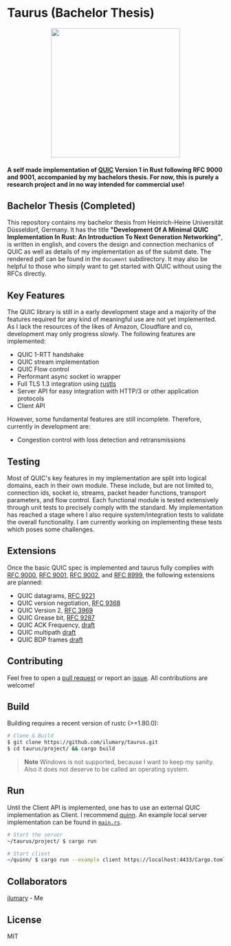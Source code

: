 <h1>
  <br>
  Taurus (Bachelor Thesis)
  <br>
</h1>
<div align="center">
  <img src="https://coconucos.cs.hhu.de/lehre/bigdata/resources/img/hhu-logo.svg" width=300>
</div>

<h4>A self made implementation of <a href="https://datatracker.ietf.org/doc/html/rfc9000">QUIC</a> Version 1 in Rust following RFC 9000 and 9001, accompanied by my bachelors thesis. For now, this is purely a research project and in no way intended for commercial use!</h4>

## Bachelor Thesis (Completed)
This repository contains my bachelor thesis from Heinrich-Heine Universität Düsseldorf, Germany. It has the title <b>"Development Of A Minimal QUIC Implementation In Rust: An Introduction To Next Generation Networking"</b>, is written in english, and covers the design and connection mechanics of QUIC as well as details of my implementation as of the submit date. The rendered pdf can be found in the `document` subdirectory. It may also be helpful to those who simply want to get started with QUIC without using the RFCs directly.

## Key Features

The QUIC library is still in a early development stage and a majority of the features required for any kind of meaningful use are not yet implemented. As I lack the resources of the likes of Amazon, Cloudflare and co, development may only progress slowly. The following features are implemented:

* QUIC 1-RTT handshake
* QUIC stream implementation
* QUIC Flow control
* Performant async socket io wrapper
* Full TLS 1.3 integration using <a href="https://github.com/rustls/rustls">rustls</a>
* Server API for easy integration with HTTP/3 or other application protocols
* Client API

However, some fundamental features are still incomplete. Therefore, currently in development are:

* Congestion control with loss detection and retransmissions

## Testing

Most of QUIC's key features in my implementation are split into logical domains, each in their own module. These include, but are not limited to, connection ids, socket io, streams, packet header functions, transport parameters, and flow control. Each functional module is tested extensively through unit tests to precisely comply with the standard. My implementation has reached a stage where I also require system/integration tests to validate the overall functionality. I am currently working on implementing these tests which poses some challenges.

## Extensions

Once the basic QUIC spec is implemented and taurus fully complies with [RFC 9000](https://datatracker.ietf.org/doc/rfc9000), [RFC 9001](https://datatracker.ietf.org/doc/rfc9001), [RFC 9002](https://datatracker.ietf.org/doc/rfc9002), and [RFC 8999](https://datatracker.ietf.org/doc/rfc8999), the following extensions are planned:

* QUIC datagrams, [RFC 9221](https://datatracker.ietf.org/doc/rfc9221)
* QUIC version negotiation, [RFC 9368](https://www.rfc-editor.org/info/rfc9368)
* QUIC Version 2, [RFC 3969](https://datatracker.ietf.org/doc/rfc9369/)
* QUIC Grease bit, [RFC 9287](https://datatracker.ietf.org/doc/rfc9287/)
* QUIC ACK Frequency, [draft](https://datatracker.ietf.org/doc/draft-ietf-quic-ack-frequency/)
* QUIC multipath [draft](https://datatracker.ietf.org/doc/draft-ietf-quic-multipath/)
* QUIC BDP frames [draft](https://datatracker.ietf.org/doc/draft-kuhn-quic-bdpframe-extension/)
  
## Contributing

Feel free to open a <a href="https://github.com/ilumary/taurus/pulls">pull request</a> or report an <a href="https://github.com/ilumary/taurus/issues">issue</a>. All contributions are welcome!

## Build

Building requires a recent version of rustc (>=1.80.0):

```bash
# Clone & Build
$ git clone https://github.com/ilumary/taurus.git
$ cd taurus/project/ && cargo build
```

> **Note**
> Windows is not supported, because I want to keep my sanity. Also it does not deserve to be called an operating system.

## Run

Until the Client API is implemented, one has to use an external QUIC implementation as Client. I recommend [quinn](https://github.com/quinn-rs/quinn). An example local server implementation can be found in [`main.rs`](./project/src/main.rs).

```bash
# Start the server
~/taurus/project/ $ cargo run
```

```bash
# Start client
~/quinn/ $ cargo run --example client https://localhost:4433/Cargo.toml
```

## Collaborators

[ilumary](https://github.com/ilumary) - Me

## License

MIT
